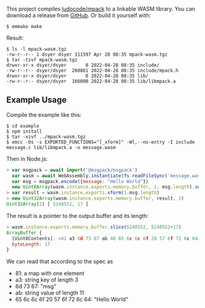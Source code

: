 This project compiles [ludocode/mpack](https://github.com/ludocode/mpack) to a linkable WASM library. You can download a release from [GitHub](https://github.com/dsyer/mpack-wasm/releases). Or build it yourself with:

```
$ emmake make
```

Result:

```
$ ls -l mpack-wasm.tgz
-rw-r--r-- 1 dsyer dsyer 111597 Apr 28 08:35 mpack-wasm.tgz
$ tar -tzvf mpack-wasm.tgz 
drwxr-xr-x dsyer/dsyer       0 2022-04-28 08:35 include/
-rw-r--r-- dsyer/dsyer  260861 2022-04-28 08:35 include/mpack.h
drwxr-xr-x dsyer/dsyer       0 2022-04-28 08:35 lib/
-rw-r--r-- dsyer/dsyer  166000 2022-04-28 08:35 lib/libmpack.a
```

## Example Usage

Compile the example like this:

```
$ cd example
$ npm install
$ tar -xzvf ../mpack-wasm.tgz
$ emcc -Os -s EXPORTED_FUNCTIONS="[_xform]" -Wl,--no-entry -I include message.c lib/libmpack.a -o message.wasm
```

Then in Node.js:

```javascript
> var msgpack = await import('@msgpack/msgpack')
  var wasm = await WebAssembly.instantiate(fs.readFileSync('message.wasm'))
  var msg = msgpack.encode({message: "Hello World"})
  new Uint8Array(wasm.instance.exports.memory.buffer, 1, msg.length).set(msg)
> var result = wasm.instance.exports.xform(1,msg.length)
> new Uint32Array(wasm.instance.exports.memory.buffer, result, 2)
Uint32Array(2) [ 5248552, 17 ]
```

The result is a pointer to the output buffer and its length:

```javascript
> wasm.instance.exports.memory.buffer.slice(5248552, 5248552+17)
ArrayBuffer {
  [Uint8Contents]: <81 a3 6d 73 67 ab 48 65 6c 6c 6f 20 57 6f 72 6c 64>,
  byteLength: 17
}
```

We can read that according to the spec as

* 81: a map with one element
* a3: string key of length 3
* 6d 73 67: "msg"
* ab: string value of length 11
* 65 6c 6c 6f 20 57 6f 72 6c 64: "Hello World"